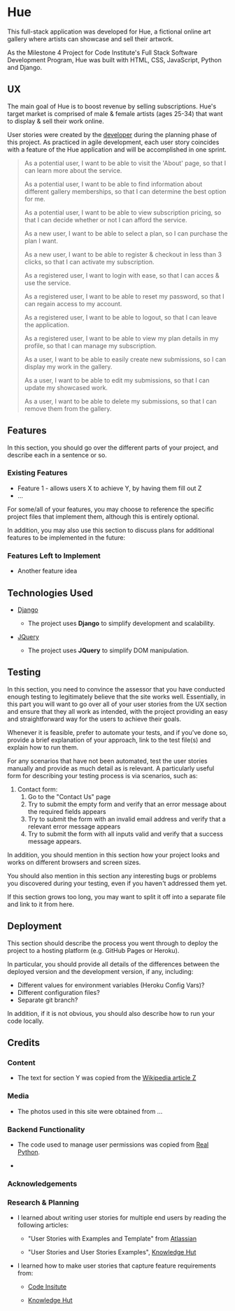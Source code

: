 # Hue

This full-stack application was developed for Hue, a fictional online art gallery where artists can showcase and sell their artwork.

As the Milestone 4 Project for Code Institute's Full Stack Software Development Program, Hue was built with HTML, CSS, JavaScript, Python and Django.

## UX

The main goal of Hue is to boost revenue by selling subscriptions. Hue's target market is comprised of male & female artists (ages 25-34) that want to display & sell their work online. 

User stories were created by the [developer](https://www.github.com/alissatroiano) during the planning phase of this project. As practiced in agile development, each user story coincides with a feature of the Hue application and will be accomplished in one sprint.

> As a potential user, I want to be able to visit the 'About' page, so that I can learn more about the service.
>>
> As a potential user, I want to be able to find information about different gallery memberships, so that I can determine the best option for me.
>>
> As a potential user, I want to be able to view subscription pricing, so that I can decide whether or not I can afford the service.
>>
> As a new user, I want to be able to select a plan, so I can purchase the plan I want.
>>
> As a new user, I want to be able to register & checkout in less than 3 clicks, so that I can activate my subscription.
>>
> As a registered user, I want to login with ease, so that I can acces & use the service.
>>
> As a registered user, I want to be able to reset my password, so that I can regain access to my account.
>>
> As a registered user, I want to be able to logout, so that I can leave the application.
>>
> As a registered user, I want to be able to view my plan details in my profile, so that I can manage my subscription.
>>
> As a user, I want to be able to easily create new submissions, so I can display my work in the gallery.
>>
> As a user, I want to be able to edit my submissions, so that I can update my showcased work. 
>>
> As a user, I want to be able to delete my submissions, so that I can remove them from the gallery.
>>

## Features

In this section, you should go over the different parts of your project, and describe each in a sentence or so.

### Existing Features
- Feature 1 - allows users X to achieve Y, by having them fill out Z
- ...

For some/all of your features, you may choose to reference the specific project files that implement them, although this is entirely optional.

In addition, you may also use this section to discuss plans for additional features to be implemented in the future:

### Features Left to Implement
- Another feature idea

## Technologies Used

- [Django](https://www.djangoproject.com/)
    - The project uses **Django** to simplify development and scalability.

- [JQuery](https://jquery.com)
    - The project uses **JQuery** to simplify DOM manipulation.


## Testing

In this section, you need to convince the assessor that you have conducted enough testing to legitimately believe that the site works well. Essentially, in this part you will want to go over all of your user stories from the UX section and ensure that they all work as intended, with the project providing an easy and straightforward way for the users to achieve their goals.

Whenever it is feasible, prefer to automate your tests, and if you've done so, provide a brief explanation of your approach, link to the test file(s) and explain how to run them.

For any scenarios that have not been automated, test the user stories manually and provide as much detail as is relevant. A particularly useful form for describing your testing process is via scenarios, such as:

1. Contact form:
    1. Go to the "Contact Us" page
    2. Try to submit the empty form and verify that an error message about the required fields appears
    3. Try to submit the form with an invalid email address and verify that a relevant error message appears
    4. Try to submit the form with all inputs valid and verify that a success message appears.

In addition, you should mention in this section how your project looks and works on different browsers and screen sizes.

You should also mention in this section any interesting bugs or problems you discovered during your testing, even if you haven't addressed them yet.

If this section grows too long, you may want to split it off into a separate file and link to it from here.

## Deployment

This section should describe the process you went through to deploy the project to a hosting platform (e.g. GitHub Pages or Heroku).

In particular, you should provide all details of the differences between the deployed version and the development version, if any, including:
- Different values for environment variables (Heroku Config Vars)?
- Different configuration files?
- Separate git branch?

In addition, if it is not obvious, you should also describe how to run your code locally.


## Credits

### Content
- The text for section Y was copied from the [Wikipedia article Z](https://en.wikipedia.org/wiki/Z)

### Media
- The photos used in this site were obtained from ...

### Backend Functionality
- The code used to manage user permissions was copied from [Real Python](https://realpython.com/manage-users-in-django-admin/#implement-custom-business-roles-in-django-admin).

- 

### Acknowledgements


### Research & Planning

- I learned about writing user stories for multiple end users by reading the following articles:

    - "User Stories with Examples and Template" from [Atlassian](https://www.atlassian.com/agile/project-management/user-stories)

    - "User Stories and User Stories Examples", [Knowledge Hut](https://www.knowledgehut.com/blog/agile/user-stories-examples)

- I learned how to make user stories that capture feature requirements from:

    - [Code Insitute]()

    - [Knowledge Hut](https://www.knowledgehut.com/blog/agile/user-stories-examples)

